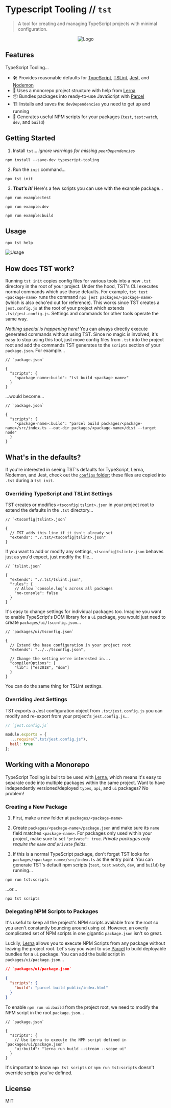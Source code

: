 # Typescript Tooling // `tst`

> A tool for creating and managing TypeScript projects with minimal configuration.

<p align="center">
  <image src="https://github.com/cruhl/typescript-tooling/blob/master/packages/typescript-tooling/images/logo.png" alt="Logo">
</p>

## Features

TypeScript Tooling...

- 🛠️ Provides reasonable defaults for [TypeScript](https://github.com/Microsoft/TypeScript), [TSLint](https://github.com/palantir/tslint), [Jest](https://github.com/facebook/jest), and [Nodemon](https://github.com/remy/nodemon)
- 🐉 Uses a monorepo project structure with help from [Lerna](https://github.com/lerna/lerna)
- 📦 Bundles packages into ready-to-use JavaScript with [Parcel](https://parceljs.org/)
- 🏗️ Installs and saves the `devDependencies` you need to get up and running
- 📝 Generates useful NPM scripts for your packages (`test`, `test:watch`, `dev`, and `build`)

## Getting Started

1. Install `tst`... _ignore warnings for missing `peerDependencies`_

```
npm install --save-dev typescript-tooling
```

2. Run the `init` command...

```
npx tst init
```

3. _**That's it!**_ Here's a few scripts you can use with the example package...

```
npm run example:test
```

```
npm run example:dev
```

```
npm run example:build
```

## Usage

```
npx tst help
```

![Usage](https://github.com/cruhl/typescript-tooling/blob/master/packages/typescript-tooling/images/usage.jpg)

## How does TST work?

Running `tst init` copies config files for various tools into a new `.tst`
directory in the root of your project. Under the hood, TST's CLI executes normal
commands which use those defaults. For example, `tst test <package-name>` runs
the command `npx jest packages/<package-name>` (which is also echo'ed out for
reference). This works since TST creates a `jest.config.js` at the root of your
project which extends `.tst/jest.config.js`. Settings and commands for other
tools operate the same way.

_Nothing special is happening here!_ You can always directly execute generated
commands without using TST. Since no magic is involved, it's easy to stop using
this tool, just move config files from `.tst` into the project root and add the
commands TST generates to the `scripts` section of your `package.json`. For
example...

```
// `package.json`

{
  "scripts": {
    "<package-name>:build": "tst build <package-name>"
  }
}
```

...would become...

```
// `package.json`

{
  "scripts": {
    "<package-name>:build": "parcel build packages/<package-name>/src/index.ts --out-dir packages/<package-name>/dist --target node"
  }
}
```

## What's in the defaults?

If you're interested in seeing TST's defaults for TypeScript, Lerna, Nodemon,
and Jest, check out the
[`configs` folder](https://github.com/cruhl/typescript-tooling/tree/master/packages/typescript-tooling/configs); these files are copied into `.tst` during a
`tst init`.

### Overriding TypeScript and TSLint Settings

TST creates or modifies `<tsconfig|tslint>.json` in your project root to extend
the defaults in the `.tst` directory...

```
// `<tsconfig|tslint>.json`

{
  // TST adds this line if it isn't already set
  "extends": "./.tst/<tsconfig|tslint>.json"
}
```

If you want to add or modify any settings, `<tsconfig|tslint>.json` behaves just
as you'd expect, just modify the file...

```
// `tslint.json`

{
  "extends": "./.tst/tslint.json",
  "rules": {
    // Allow `console.log`s across all packages
    "no-console": false
  }
}
```

It's easy to change settings for individual packages too. Imagine you want to
enable TypeScript's DOM library for a `ui` package, you would just need to
create `packages/ui/tsconfig.json`...

```
// `packages/ui/tsconfig.json`

{
  // Extend the base configuration in your project root
  "extends": "../../tsconfig.json",

  // Change the setting we're interested in...
  "compilerOptions": {
    "lib": ["es2018", "dom"]
  }
}
```

You can do the same thing for TSLint settings.

### Overriding Jest Settings

TST exports a Jest configuration object from `.tst/jest.config.js` you can
modify and re-export from your project's `jest.config.js`...

```js
// `jest.config.js`

module.exports = {
  ...require(".tst/jest.config.js"),
  bail: true
};
```

## Working with a Monorepo

TypeScript Tooling is built to be used with
[Lerna](https://github.com/lerna/lerna), which means it's easy to separate
code into multiple packages within the same project. Want to have independently
versioned/deployed `types`, `api`, and `ui` packages? No problem!

### Creating a New Package

1. First, make a new folder at `packages/<package-name>`
2. Create `packages/<package-name>/package.json` and make sure its `name` field
   matches `<package-name>`. For packages only used within your project, make
   sure to set `"private": true`. _Private packages only require the `name` and
   `private` fields._

3. If this is a normal TypeScript package, don't forget TST looks for
   `packages/<package-name>/src/index.ts` as the entry point. You can generate
   TST's default npm scripts (`test`, `test:watch`, `dev`, and `build`) by
   running...

```
npm run tst:scripts
```

...or...

```
npx tst scripts
```

### Delegating NPM Scripts to Packages

It's useful to keep all the project's NPM scripts available from the root so you
aren't constantly bouncing around using `cd`. However, an overly complicated set
of NPM scripts in one gigantic `package.json` isn't so great.

Luckily, [Lerna](https://github.com/lerna/lerna) allows you to execute NPM
Scripts from any package without leaving the project root. Let's say you want to
use [Parcel](https://parceljs.org/) to build deployable bundles for a `ui`
package. You can add the build script in `packages/ui/package.json`...

```json
// `packages/ui/package.json`

{
  "scripts": {
    "build": "parcel build public/index.html"
  }
}
```

To enable `npm run ui:build` from the project root, we need to modify
the NPM script in the root `package.json`...

```
// `package.json`

{
  "scripts": {
    // Use Lerna to execute the NPM script defined in `packages/ui/package.json`
    "ui:build": "lerna run build --stream --scope ui"
  }
}
```

It's important to know `npx tst scripts` or `npm run tst:scripts` doesn't override scripts you've defined.

## License

MIT
